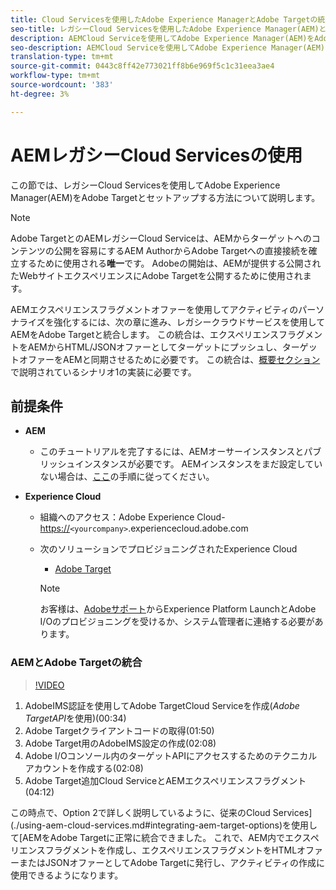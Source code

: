 ```yaml
---
title: Cloud Servicesを使用したAdobe Experience ManagerとAdobe Targetの統合
seo-title: レガシーCloud Servicesを使用したAdobe Experience Manager(AEM)とAdobe Targetの統合
description: AEMCloud Serviceを使用してAdobe Experience Manager(AEM)をAdobe Targetと統合する方法に関する手順説明を順を追って説明します。
seo-description: AEMCloud Serviceを使用してAdobe Experience Manager(AEM)をAdobe Targetと統合する方法に関する手順説明を順を追って説明します。
translation-type: tm+mt
source-git-commit: 0443c8ff42e773021ff8b6e969f5c1c31eea3ae4
workflow-type: tm+mt
source-wordcount: '383'
ht-degree: 3%

---
```



# AEMレガシーCloud Servicesの使用

この節では、レガシーCloud Servicesを使用してAdobe Experience Manager(AEM)をAdobe Targetとセットアップする方法について説明します。

>[!NOTE]
>
> Adobe TargetとのAEMレガシーCloud Serviceは、AEMからターゲットへのコンテンツの公開を容易にするAEM AuthorからAdobe Targetへの直接接続を確立するために使用される&#x200B;**唯一**&#x200B;です。 Adobeの開始は、AEMが提供する公開されたWebサイトエクスペリエンスにAdobe Targetを公開するために使用されます。

AEMエクスペリエンスフラグメントオファーを使用してアクティビティのパーソナライズを強化するには、次の章に進み、レガシークラウドサービスを使用してAEMをAdobe Targetと統合します。 この統合は、エクスペリエンスフラグメントをAEMからHTML/JSONオファーとしてターゲットにプッシュし、ターゲットオファーをAEMと同期させるために必要です。 この統合は、[概要セクション](./overview.md#personalization-using-aem-experience-fragment)で説明されているシナリオ1の実装に必要です。

## 前提条件

* **AEM**

   * このチュートリアルを完了するには、AEMオーサーインスタンスとパブリッシュインスタンスが必要です。 AEMインスタンスをまだ設定していない場合は、[ここ](./implementation.md#set-up-aem)の手順に従ってください。

* **Experience Cloud**
   * 組織へのアクセス：Adobe Experience Cloud- <https://>`<yourcompany>`.experiencecloud.adobe.com
   * 次のソリューションでプロビジョニングされたExperience Cloud
      * [Adobe Target](https://experiencecloud.adobe.com)

      >[!NOTE]
      >
      > お客様は、[Adobeサポート](https://helpx.adobe.com/jp/contact/enterprise-support.ec.html)からExperience Platform LaunchとAdobe I/Oのプロビジョニングを受けるか、システム管理者に連絡する必要があります。



### AEMとAdobe Targetの統合

>[!VIDEO](https://video.tv.adobe.com/v/28428?quality=12&learn=on)

1. AdobeIMS認証を使用してAdobe TargetCloud Serviceを作成(*Adobe TargetAPI*&#x200B;を使用)(00:34)
2. Adobe Targetクライアントコードの取得(01:50)
3. Adobe Target用のAdobeIMS設定の作成(02:08)
4. Adobe I/Oコンソール内のターゲットAPIにアクセスするためのテクニカルアカウントを作成する(02:08)
5. Adobe Target追加Cloud ServiceとAEMエクスペリエンスフラグメント(04:12)

この時点で、Option 2で詳しく説明しているように、従来のCloud Services](./using-aem-cloud-services.md#integrating-aem-target-options)を使用して[AEMをAdobe Targetに正常に統合できました。 これで、AEM内でエクスペリエンスフラグメントを作成し、エクスペリエンスフラグメントをHTMLオファーまたはJSONオファーとしてAdobe Targetに発行し、アクティビティの作成に使用できるようになります。
